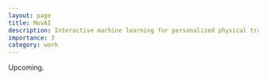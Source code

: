 ```yaml
---
layout: page
title: MovAI
description: Interactive machine learning for personalized physical training
importance: 3
category: work
---
```


Upcoming.
